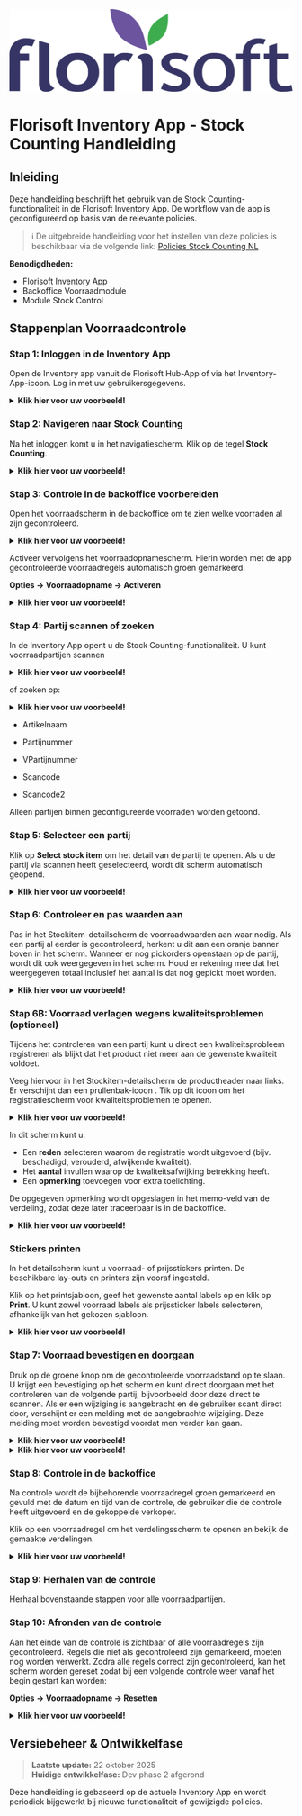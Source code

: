 ![Florisoft logo](https://raw.githubusercontent.com/florisoft/User.Manuals/main/fslogo.png)

# Florisoft Inventory App - Stock Counting Handleiding

## Inleiding

Deze handleiding beschrijft het gebruik van de Stock Counting-functionaliteit in de Florisoft Inventory App. De workflow van de app is geconfigureerd op basis van de relevante policies.

> ℹ️ De uitgebreide handleiding voor het instellen van deze policies is beschikbaar via de volgende link: [Policies Stock Counting NL](https://github.com/florisoft/User.Manuals/blob/main/CLOUD%20APPLICATIONS/Inventory%20App/Stock%20Counting/Policies%20Stock%20Counting%20NL.md)

**Benodigdheden:**

- Florisoft Inventory App
- Backoffice Voorraadmodule
- Module Stock Control

## Stappenplan Voorraadcontrole

### Stap 1: Inloggen in de Inventory App

Open de Inventory app vanuit de Florisoft Hub-App of via het Inventory-App-icoon. Log in met uw gebruikersgegevens. 

<details><summary><b>Klik hier voor uw voorbeeld!</b></summary><img src="Media/Doorloop/1.png"></details>

### Stap 2: Navigeren naar Stock Counting

Na het inloggen komt u in het navigatiescherm. Klik op de tegel **Stock Counting**.

<details><summary><b>Klik hier voor uw voorbeeld!</b></summary><img src="Media/Doorloop/2.png"></details>

### Stap 3: Controle in de backoffice voorbereiden

Open het voorraadscherm in de backoffice om te zien welke voorraden al zijn gecontroleerd.

<details><summary><b>Klik hier voor uw voorbeeld!</b></summary><img src="Media/Doorloop/3.png"></details>

Activeer vervolgens het voorraadopnamescherm. Hierin worden met de app gecontroleerde voorraadregels automatisch groen gemarkeerd.

**Opties → Voorraadopname → Activeren**

<details><summary><b>Klik hier voor uw voorbeeld!</b></summary><img src="Media/Doorloop/4A.png"></details>

### Stap 4: Partij scannen of zoeken

In de Inventory App opent u de Stock Counting-functionaliteit. U kunt voorraadpartijen scannen

<details><summary><b>Klik hier voor uw voorbeeld!</b></summary><img src="Media/Doorloop/4B.png"></details>

of zoeken op:

<details><summary><b>Klik hier voor uw voorbeeld!</b></summary><img src="Media/Doorloop/5.png"></details>

- Artikelnaam
    
- Partijnummer
    
- VPartijnummer
    
- Scancode
    
- Scancode2
    

Alleen partijen binnen geconfigureerde voorraden worden getoond.

### Stap 5: Selecteer een partij

Klik op **Select stock item** om het detail van de partij te openen. Als u de partij via scannen heeft geselecteerd, wordt dit scherm automatisch geopend.

<details><summary><b>Klik hier voor uw voorbeeld!</b></summary><img src="Media/Doorloop/6.png"></details>

### Stap 6: Controleer en pas waarden aan

Pas in het Stockitem-detailscherm de voorraadwaarden aan waar nodig. Als een partij al eerder is gecontroleerd, herkent u dit aan een oranje banner boven in het scherm. Wanneer er nog pickorders openstaan op de partij, wordt dit ook weergegeven in het scherm. Houd er rekening mee dat het weergegeven totaal inclusief het aantal is dat nog gepickt moet worden.

<details><summary><b>Klik hier voor uw voorbeeld!</b></summary><img src="Media/Doorloop/7.png"></details>

### Stap 6B: Voorraad verlagen wegens kwaliteitsproblemen (optioneel)

Tijdens het controleren van een partij kunt u direct een kwaliteitsprobleem registreren als blijkt dat het product niet meer aan de gewenste kwaliteit voldoet.

Veeg hiervoor in het Stockitem-detailscherm de productheader naar links. Er verschijnt dan een prullenbak-icoon .
Tik op dit icoon om het registratiescherm voor kwaliteitsproblemen te openen.

<details><summary><b>Klik hier voor uw voorbeeld!</b></summary><img src="Media/Doorloop/14.png"></details>

In dit scherm kunt u:

* Een **reden** selecteren waarom de registratie wordt uitgevoerd (bijv. beschadigd, verouderd, afwijkende kwaliteit).
* Het **aantal** invullen waarop de kwaliteitsafwijking betrekking heeft.
* Een **opmerking** toevoegen voor extra toelichting.

De opgegeven opmerking wordt opgeslagen in het memo-veld van de verdeling, zodat deze later traceerbaar is in de backoffice.

<details><summary><b>Klik hier voor uw voorbeeld!</b></summary><img src="Media/Doorloop/15.png"></details>


### Stickers printen

In het detailscherm kunt u voorraad- of prijsstickers printen. De beschikbare lay-outs en printers zijn vooraf ingesteld.

Klik op het printsjabloon, geef het gewenste aantal labels op en klik op **Print**. U kunt zowel voorraad labels als prijssticker labels selecteren, afhankelijk van het gekozen sjabloon.

<details><summary><b>Klik hier voor uw voorbeeld!</b></summary><img src="Media/Doorloop/8.png"></details>

### Stap 7: Voorraad bevestigen en doorgaan

Druk op de groene knop om de gecontroleerde voorraadstand op te slaan. U krijgt een bevestiging op het scherm en kunt direct doorgaan met het controleren van de volgende partij, bijvoorbeeld door deze direct te scannen. Als er een wijziging is aangebracht en de gebruiker scant direct door, verschijnt er een melding met de aangebrachte wijziging. Deze melding moet worden bevestigd voordat men verder kan gaan.

<details><summary><b>Klik hier voor uw voorbeeld!</b></summary><img src="Media/Doorloop/9.png"></details>
<details><summary><b>Klik hier voor uw voorbeeld!</b></summary><img src="Media/Doorloop/11.png"></details>

### Stap 8: Controle in de backoffice

Na controle wordt de bijbehorende voorraadregel groen gemarkeerd en gevuld met de datum en tijd van de controle, de gebruiker die de controle heeft uitgevoerd en de gekoppelde verkoper.

Klik op een voorraadregel om het verdelingsscherm te openen en bekijk de gemaakte verdelingen.

<details><summary><b>Klik hier voor uw voorbeeld!</b></summary><img src="Media/Doorloop/12.png"></details>

### Stap 9: Herhalen van de controle

Herhaal bovenstaande stappen voor alle voorraadpartijen. 

### Stap 10: Afronden van de controle

Aan het einde van de controle is zichtbaar of alle voorraadregels zijn gecontroleerd. Regels die niet als gecontroleerd zijn gemarkeerd, moeten nog worden verwerkt. Zodra alle regels correct zijn gecontroleerd, kan het scherm worden gereset zodat bij een volgende controle weer vanaf het begin gestart kan worden:

**Opties → Voorraadopname → Resetten**

<details><summary><b>Klik hier voor uw voorbeeld!</b></summary><img src="Media/Doorloop/13.png"></details>

## Versiebeheer & Ontwikkelfase

> **Laatste update:** 22 oktober 2025  
> **Huidige ontwikkelfase:** Dev phase 2 afgerond

Deze handleiding is gebaseerd op de actuele Inventory App en wordt periodiek bijgewerkt bij nieuwe functionaliteit of gewijzigde policies.

